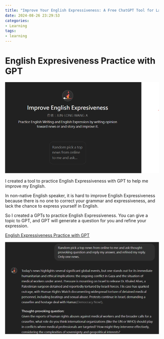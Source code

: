 ```yaml
---
title: "Improve Your English Expressiveness: A Free ChatGPT Tool for Language Practice"
date: 2024-08-26 23:29:53
categories:
- Learning
tags:
- learning
--- 
```


# English Expresiveness Practice with GPT
![](/image/2024-08-26-Englsih-Express-Practice-GPT/logo.png)

I created a tool to practice English Expressiveness with GPT to help me improve my English. 

In non-native English speaker, it is hard to improve English Expressiveness because there is no one to correct your grammar and expressiveness, and lack the chance to express yourself in English.

So I created a GPTs to practice English Expressiveness. You can give a topic to GPT, and GPT will generate a question for you and refine your expression. 

[English Expressiveness Practice with GPT](https://chatgpt.com/g/g-CyU4PeuAR-improve-english-expresiveness)

![](/image/2024-08-26-Englsih-Express-Practice-GPT/cs.png)